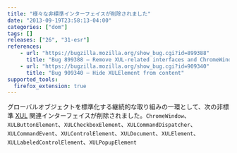 ```yaml
---
title: "様々な非標準インターフェイスが削除されました"
date: "2013-09-19T23:58:13-04:00"
categories: ["dom"]
tags: []
releases: ["26", "31-esr"]
references:
    - url: "https://bugzilla.mozilla.org/show_bug.cgi?id=899388"
      title: "Bug 899388 – Remove XUL-related interfaces and ChromeWindow from content"
    - url: "https://bugzilla.mozilla.org/show_bug.cgi?id=909340"
      title: "Bug 909340 – Hide XULElement from content"
supported_tools:
  firefox_extension: true
---
```

グローバルオブジェクトを標準化する継続的な取り組みの一環として、次の非標準 [XUL](https://developer.mozilla.org/docs/XUL) 関連インターフェイスが削除されました。`ChromeWindow`、`XULButtonElement`、`XULCheckboxElement`、`XULCommandDispatcher`、`XULCommandEvent`、`XULControlElement`、`XULDocument`、`XULElement`、`XULLabeledControlElement`、`XULPopupElement`
